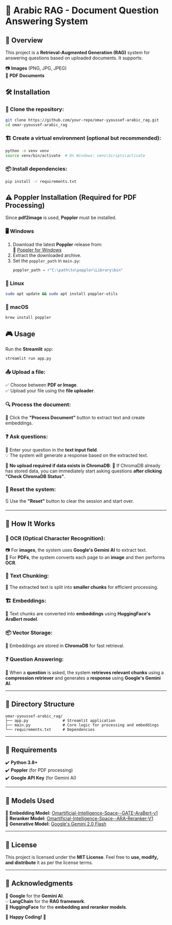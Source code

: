 # 📄 Arabic RAG - Document Question Answering System

## 🚀 Overview
This project is a **Retrieval-Augmented Generation (RAG)** system for answering questions based on uploaded documents. It supports:

📷 **Images** (PNG, JPG, JPEG)  
📄 **PDF Documents**

## 🛠️ Installation

### 🔽 Clone the repository:
```bash
git clone https://github.com/your-repo/omar-yyoussef-arabic_rag.git
cd omar-yyoussef-arabic_rag
```

### 🏗️ Create a virtual environment (optional but recommended):
```bash
python -m venv venv
source venv/bin/activate  # On Windows: venv\Scripts\activate
```

### 📦 Install dependencies:
```bash
pip install -r requirements.txt
```

## ⚠️ Poppler Installation (Required for PDF Processing)
Since **pdf2image** is used, **Poppler** must be installed.

### 🖥️ Windows
1. Download the latest **Poppler** release from:  
   🔗 [Poppler for Windows](https://poppler.freedesktop.org/)
2. Extract the downloaded archive.
3. Set the `poppler_path` in `main.py`:
   ```python
   poppler_path = r"C:\path\to\poppler\Library\bin"
   ```

### 🐧 Linux
```bash
sudo apt update && sudo apt install poppler-utils
```

### 🍏 macOS
```bash
brew install poppler
```

## 🎮 Usage
Run the **Streamlit** app:
```bash
streamlit run app.py
```

### 📤 Upload a file:
✅ Choose between **PDF or Image**.  
✅ Upload your file using the **file uploader**.

### 🔍 Process the document:
🚀 Click the **"Process Document"** button to extract text and create embeddings.

### ❓ Ask questions:
📝 Enter your question in the **text input field**.  
💡 The system will generate a response based on the extracted text.

📂 **No upload required if data exists in ChromaDB**:
🔹 If ChromaDB already has stored data, you can immediately start asking questions **after clicking "Check ChromaDB Status"**.

### 🔄 Reset the system:
🔃 Use the **"Reset"** button to clear the session and start over.

---

## 🧠 How It Works

### 🔡 OCR (Optical Character Recognition):
📷 For **images**, the system uses **Google's Gemini AI** to extract text.  
📄 For **PDFs**, the system converts each page to an **image** and then performs **OCR**.

### 🔀 Text Chunking:
📌 The extracted text is split into **smaller chunks** for efficient processing.

### 🏗️ Embeddings:
🧩 Text chunks are converted into **embeddings** using **HuggingFace's AraBert model**.

### 📦 Vector Storage:
📂 Embeddings are stored in **ChromaDB** for fast retrieval.

### ❓ Question Answering:
🔎 When a **question** is asked, the system **retrieves relevant chunks** using a **compression retriever** and generates a **response** using **Google's Gemini AI**.

---

## 📂 Directory Structure
```
omar-yyoussef-arabic_rag/
├── app.py               # Streamlit application
├── main.py              # Core logic for processing and embeddings
└── requirements.txt     # Dependencies
```

---

## 📝 Requirements
✔️ **Python 3.8+**  
✔️ **Poppler** (for PDF processing)  
✔️ **Google API Key** (for Gemini AI)

---

## 🤖 Models Used
🔹 **Embedding Model:** [Omartificial-Intelligence-Space--GATE-AraBert-v1](https://huggingface.co/Omartificial-Intelligence-Space/GATE-AraBert-v1)  
🔹 **Reranker Model:** [Omartificial-Intelligence-Space--ARA-Reranker-V1](https://huggingface.co/Omartificial-Intelligence-Space/ARA-Reranker-V1)  
🔹 **Generative Model:** [Google's Gemini 2.0 Flash](https://ai.google.dev/)  

---

## 📜 License
This project is licensed under the **MIT License**. Feel free to **use, modify, and distribute** it as per the license terms.

---

## 🙏 Acknowledgments
💙 **Google** for the **Gemini AI**.  
💡 **LangChain** for the **RAG framework**.  
🤗 **HuggingFace** for the **embedding and reranker models**.  

🎯 **Happy Coding! 🚀**

